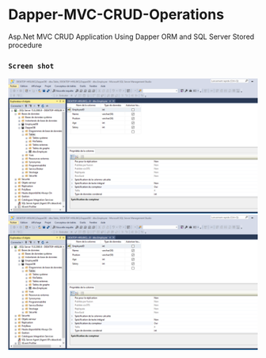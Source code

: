 # Dapper-MVC-CRUD-Operations
Asp.Net MVC CRUD Application Using Dapper ORM and SQL Server Stored procedure

### `Screen shot`

 ![alternative text](db-capture.png "img") ![alternative text](db-capture.png "img")

